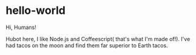 # hello-world
Hi, Humans!

Hubot here, I like Node.js and Coffeescript( that's what I'm made of!).
I've had tacos on the moon and find them far superior to Earth tacos.
